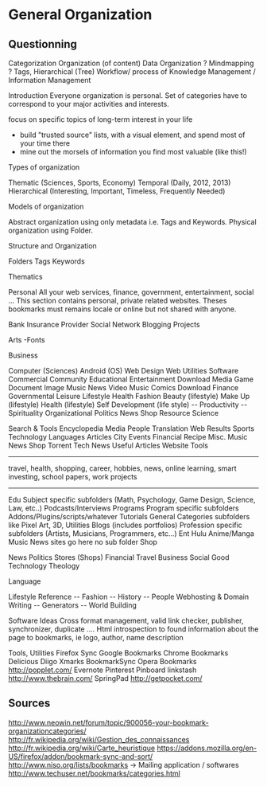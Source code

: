 # General Organization

## Questionning

Categorization
Organization (of content)
Data Organization
? Mindmapping ?
Tags, Hierarchical (Tree)
Workflow/ process of Knowledge Management / Information Management

Introduction
Everyone organization is personal. Set of categories have to correspond to your major activities and interests.

focus on specific topics of long-term interest in your life

- build "trusted source" lists, with a visual element, and spend most of your time there
- mine out the morsels of information you find most valuable (like this!)

Types of organization

Thematic (Sciences, Sports, Economy)
Temporal (Daily, 2012, 2013)
Hierarchical (Interesting, Important, Timeless, Frequently Needed)

Models of organization

Abstract organization using only metadata i.e. Tags and Keywords.
Physical organization using Folder.

Structure and Organization

Folders
Tags
Keywords

Thematics

Personal
All your web services, finance, government, entertainment, social …
This section contains personal, private related websites. Theses bookmarks must remains locale or online but not shared with anyone.

Bank
Insurance
Provider
Social Network
Blogging
Projects

Arts
-Fonts

Business

Computer (Sciences)
Android (OS)
Web Design
Web Utilities
Software
Commercial
Community
Educational
Entertainment
Download
Media
Game
Document
Image
Music
News
Video
Music
Comics
Download
Finance
Governmental
Leisure
Lifestyle
Health
Fashion
Beauty (lifestyle)
Make Up (lifestyle)
Health (lifestyle)
Self Development (life style)
-- Productivity
-- Spirituality
Organizational
Politics
News
Shop
Resource
Science

Search & Tools
Encyclopedia
Media
People
Translation
Web
Results
Sports
Technology
Languages
Articles
City Events
Financial
Recipe
Misc.
Music
News
Shop
Torrent
Tech News
Useful Articles
Website Tools

---

travel, health, shopping, career, hobbies, news, online learning, smart investing, school papers, work projects

---

Edu
Subject specific subfolders (Math, Psychology, Game Design, Science, Law, etc..)
Podcasts/Interviews
Programs
Program specific subfolders
Addons/Plugins/scripts/whatever
Tutorials
General Categories subfolders like Pixel Art, 3D, Utilities
Blogs (includes portfolios)
Profession specific subfolders (Artists, Musicians, Programmers, etc...)
Ent
Hulu
Anime/Manga
Music
News sites go here no sub folder
Shop

News
Politics
Stores (Shops)
Financial
Travel
Business
Social Good
Technology
Theology

Language

Lifestyle
Reference
-- Fashion
-- History
-- People
Webhosting & Domain
Writing
-- Generators
-- World Building

Software Ideas
Cross format management, valid link checker, publisher, synchronizer, duplicate ….
Html introspection to found information about the page to bookmarks, ie logo, author, name description

Tools, Utilities
Firefox Sync
Google Bookmarks
Chrome Bookmarks
Delicious
Diigo
Xmarks
BookmarkSync
Opera Bookmarks
http://popplet.com/
Evernote
Pinterest
Pinboard
linkstash
http://www.thebrain.com/
SpringPad
http://getpocket.com/

## Sources

http://www.neowin.net/forum/topic/900056-your-bookmark-organizationcategories/
http://fr.wikipedia.org/wiki/Gestion_des_connaissances
http://fr.wikipedia.org/wiki/Carte_heuristique
https://addons.mozilla.org/en-US/firefox/addon/bookmark-sync-and-sort/
http://www.niso.org/lists/bookmarks -> Mailing application / softwares
http://www.techuser.net/bookmarks/categories.html
